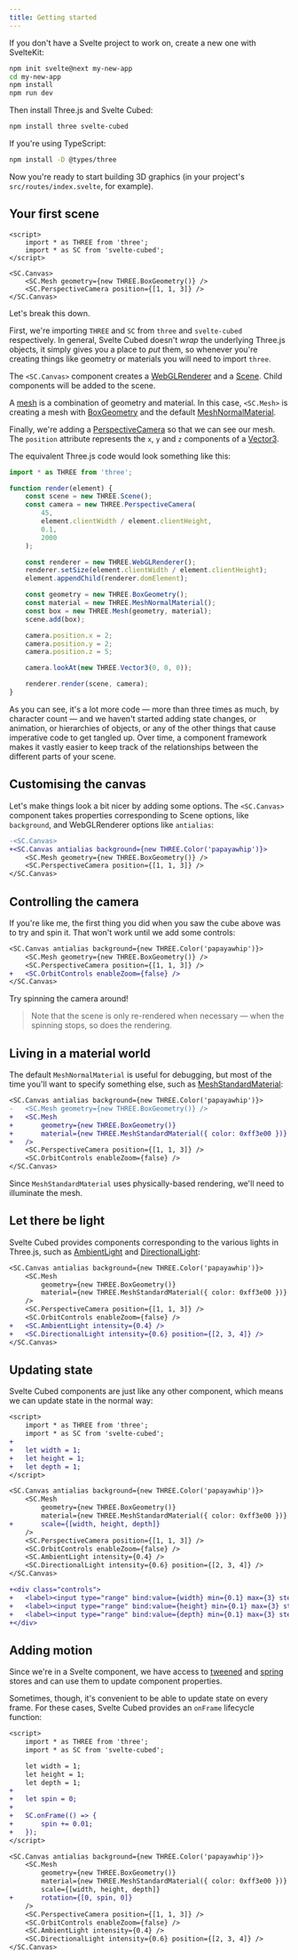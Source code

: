 ```yaml
---
title: Getting started
---
```


<script>
	import CanvasWithBox1 from './examples/CanvasWithBox1.svelte';
	import CanvasWithBox2 from './examples/CanvasWithBox2.svelte';
	import CanvasWithBox3 from './examples/CanvasWithBox3.svelte';
	import CanvasWithBox4 from './examples/CanvasWithBox4.svelte';
	import CanvasWithBox5 from './examples/CanvasWithBox5.svelte';
	import CanvasWithBox6 from './examples/CanvasWithBox6.svelte';
	import CanvasWithBox7 from './examples/CanvasWithBox7.svelte';
</script>

If you don't have a Svelte project to work on, create a new one with SvelteKit:

```bash
npm init svelte@next my-new-app
cd my-new-app
npm install
npm run dev
```

Then install Three.js and Svelte Cubed:

```bash
npm install three svelte-cubed
```

If you're using TypeScript:

```bash
npm install -D @types/three
```

Now you're ready to start building 3D graphics (in your project's `src/routes/index.svelte`, for example).

## Your first scene

```svelte
<script>
	import * as THREE from 'three';
	import * as SC from 'svelte-cubed';
</script>

<SC.Canvas>
	<SC.Mesh geometry={new THREE.BoxGeometry()} />
	<SC.PerspectiveCamera position={[1, 1, 3]} />
</SC.Canvas>
```

<div class="demo">
	<CanvasWithBox1/>
</div>

Let's break this down.

First, we're importing `THREE` and `SC` from `three` and `svelte-cubed` respectively. In general, Svelte Cubed doesn't _wrap_ the underlying Three.js objects, it simply gives you a place to _put_ them, so whenever you're creating things like geometry or materials you will need to import `three`.

The `<SC.Canvas>` component creates a [WebGLRenderer](https://threejs.org/docs/#api/en/renderers/WebGLRenderer) and a [Scene](https://threejs.org/docs/#api/en/scenes/Scene). Child components will be added to the scene.

A [mesh](https://threejs.org/docs/#api/en/objects/Mesh) is a combination of geometry and material. In this case, `<SC.Mesh>` is creating a mesh with [BoxGeometry](https://threejs.org/docs/#api/en/geometries/BoxGeometry) and the default [MeshNormalMaterial](https://threejs.org/docs/#api/en/materials/MeshNormalMaterial).

Finally, we're adding a [PerspectiveCamera](https://threejs.org/docs/#api/en/cameras/PerspectiveCamera) so that we can see our mesh. The `position` attribute represents the `x`, `y` and `z` components of a [Vector3](https://threejs.org/docs/#api/en/math/Vector3).

The equivalent Three.js code would look something like this:

```js
import * as THREE from 'three';

function render(element) {
	const scene = new THREE.Scene();
	const camera = new THREE.PerspectiveCamera(
		45,
		element.clientWidth / element.clientHeight,
		0.1,
		2000
	);

	const renderer = new THREE.WebGLRenderer();
	renderer.setSize(element.clientWidth / element.clientHeight);
	element.appendChild(renderer.domElement);

	const geometry = new THREE.BoxGeometry();
	const material = new THREE.MeshNormalMaterial();
	const box = new THREE.Mesh(geometry, material);
	scene.add(box);

	camera.position.x = 2;
	camera.position.y = 2;
	camera.position.z = 5;

	camera.lookAt(new THREE.Vector3(0, 0, 0));

	renderer.render(scene, camera);
}
```

As you can see, it's a lot more code — more than three times as much, by character count — and we haven't started adding state changes, or animation, or hierarchies of objects, or any of the other things that cause imperative code to get tangled up. Over time, a component framework makes it vastly easier to keep track of the relationships between the different parts of your scene.

## Customising the canvas

Let's make things look a bit nicer by adding some options. The `<SC.Canvas>` component takes properties corresponding to Scene options, like `background`, and WebGLRenderer options like `antialias`:

```diff
-<SC.Canvas>
+<SC.Canvas antialias background={new THREE.Color('papayawhip')}>
	<SC.Mesh geometry={new THREE.BoxGeometry()} />
	<SC.PerspectiveCamera position={[1, 1, 3]} />
​</SC.Canvas>
```

<div class="demo">
	<CanvasWithBox2/>
</div>

## Controlling the camera

If you're like me, the first thing you did when you saw the cube above was to try and spin it. That won't work until we add some controls:

```diff
​<SC.Canvas antialias background={new THREE.Color('papayawhip')}>
	<SC.Mesh geometry={new THREE.BoxGeometry()} />
	<SC.PerspectiveCamera position={[1, 1, 3]} />
+	<SC.OrbitControls enableZoom={false} />
​</SC.Canvas>
```

Try spinning the camera around!

<div class="demo">
	<CanvasWithBox3/>
</div>

> Note that the scene is only re-rendered when necessary — when the spinning stops, so does the rendering.

## Living in a material world

The default `MeshNormalMaterial` is useful for debugging, but most of the time you'll want to specify something else, such as [MeshStandardMaterial](https://threejs.org/docs/#api/en/materials/MeshStandardMaterial):

```diff
​<SC.Canvas antialias background={new THREE.Color('papayawhip')}>
-	<SC.Mesh geometry={new THREE.BoxGeometry()} />
+	<SC.Mesh
+		geometry={new THREE.BoxGeometry()}
+		material={new THREE.MeshStandardMaterial({ color: 0xff3e00 })}
+	/>
	<SC.PerspectiveCamera position={[1, 1, 3]} />
	<SC.OrbitControls enableZoom={false} />
​</SC.Canvas>
```

<div class="demo">
	<CanvasWithBox4/>
</div>

Since `MeshStandardMaterial` uses physically-based rendering, we'll need to illuminate the mesh.

## Let there be light

Svelte Cubed provides components corresponding to the various lights in Three.js, such as [AmbientLight](https://threejs.org/docs/#api/en/lights/AmbientLight) and [DirectionalLight](https://threejs.org/docs/#api/en/lights/DirectionalLight):

```diff
​<SC.Canvas antialias background={new THREE.Color('papayawhip')}>
	<SC.Mesh
		geometry={new THREE.BoxGeometry()}
		material={new THREE.MeshStandardMaterial({ color: 0xff3e00 })}
	/>
	<SC.PerspectiveCamera position={[1, 1, 3]} />
	<SC.OrbitControls enableZoom={false} />
+	<SC.AmbientLight intensity={0.4} />
+	<SC.DirectionalLight intensity={0.6} position={[2, 3, 4]} />
​</SC.Canvas>
```

<div class="demo">
	<CanvasWithBox5/>
</div>

## Updating state

Svelte Cubed components are just like any other component, which means we can update state in the normal way:

```diff
​<script>
	import * as THREE from 'three';
	import * as SC from 'svelte-cubed';
+
+	let width = 1;
+	let height = 1;
+	let depth = 1;
​</script>

​<SC.Canvas antialias background={new THREE.Color('papayawhip')}>
	<SC.Mesh
		geometry={new THREE.BoxGeometry()}
		material={new THREE.MeshStandardMaterial({ color: 0xff3e00 })}
+		scale={[width, height, depth]}
	/>
	<SC.PerspectiveCamera position={[1, 1, 3]} />
	<SC.OrbitControls enableZoom={false} />
	<SC.AmbientLight intensity={0.4} />
	<SC.DirectionalLight intensity={0.6} position={[2, 3, 4]} />
​</SC.Canvas>

+<div class="controls">
+	<label><input type="range" bind:value={width} min={0.1} max={3} step={0.1} /> width</label>
+	<label><input type="range" bind:value={height} min={0.1} max={3} step={0.1} /> height</label>
+	<label><input type="range" bind:value={depth} min={0.1} max={3} step={0.1} /> depth</label>
+</div>
```

<div class="demo">
	<CanvasWithBox6/>
</div>

## Adding motion

Since we're in a Svelte component, we have access to [tweened](https://svelte.dev/tutorial/tweened) and [spring](https://svelte.dev/tutorial/spring) stores and can use them to update component properties.

Sometimes, though, it's convenient to be able to update state on every frame. For these cases, Svelte Cubed provides an `onFrame` lifecycle function:

```diff
​<script>
	import * as THREE from 'three';
	import * as SC from 'svelte-cubed';

	let width = 1;
	let height = 1;
	let depth = 1;
+
+	let spin = 0;
+
+	SC.onFrame(() => {
+		spin += 0.01;
+	});
​</script>

​<SC.Canvas antialias background={new THREE.Color('papayawhip')}>
	<SC.Mesh
		geometry={new THREE.BoxGeometry()}
		material={new THREE.MeshStandardMaterial({ color: 0xff3e00 })}
		scale={[width, height, depth]}
+		rotation={[0, spin, 0]}
	/>
	<SC.PerspectiveCamera position={[1, 1, 3]} />
	<SC.OrbitControls enableZoom={false} />
	<SC.AmbientLight intensity={0.4} />
	<SC.DirectionalLight intensity={0.6} position={[2, 3, 4]} />
​</SC.Canvas>
```

<div class="demo">
	<CanvasWithBox7/>
</div>
